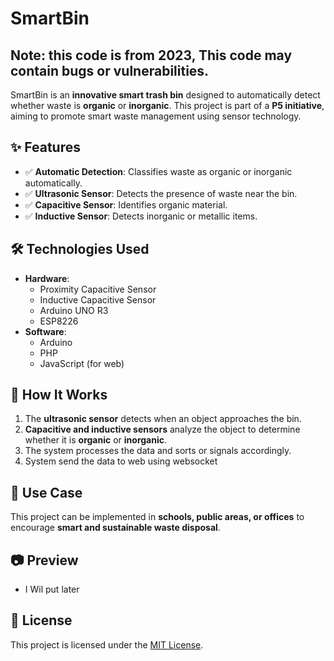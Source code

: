 # SmartBin  

## Note: this code is from 2023, This code may contain bugs or vulnerabilities.
SmartBin is an **innovative smart trash bin** designed to automatically detect whether waste is **organic** or **inorganic**. This project is part of a **P5 initiative**, aiming to promote smart waste management using sensor technology.  

## ✨ Features  
- ✅ **Automatic Detection**: Classifies waste as organic or inorganic automatically.  
- ✅ **Ultrasonic Sensor**: Detects the presence of waste near the bin.  
- ✅ **Capacitive Sensor**: Identifies organic material.  
- ✅ **Inductive Sensor**: Detects inorganic or metallic items.  

## 🛠️ Technologies Used  
- **Hardware**:  
  - Proximity Capacitive Sensor  
  - Inductive Capacitive Sensor  
  - Arduino UNO R3
  - ESP8226
- **Software**:  
  - Arduino
  - PHP
  - JavaScript (for web)

## 🚀 How It Works  
1. The **ultrasonic sensor** detects when an object approaches the bin.  
2. **Capacitive and inductive sensors** analyze the object to determine whether it is **organic** or **inorganic**.  
3. The system processes the data and sorts or signals accordingly. 
4. System send the data to web using websocket 

## 📌 Use Case  
This project can be implemented in **schools, public areas, or offices** to encourage **smart and sustainable waste disposal**.  

## 📷 Preview  
- I Wil put later 

## 📄 License  
This project is licensed under the [MIT License](LICENSE).  
